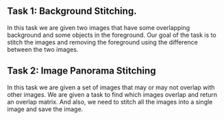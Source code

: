 <h2>Task 1: Background Stitching.</h2>
In this task we are given two images that have some overlapping background and some objects in the foreground. 
Our goal of the task is to stitch the images and removing the foreground using the difference between the two images.
<br/>
<h2>Task 2: Image Panorama Stitching </h2>
In this task we are given a set of images that may or may not overlap with other images.
We are given a task to find which images overlap and return an overlap matrix. 
And also, we need to stitch all the images into a single image and save the image.

